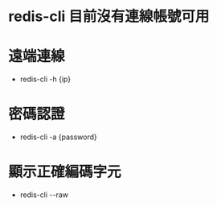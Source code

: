 # redis-cli 目前沒有連線帳號可用

# 遠端連線
* redis-cli -h {ip}

# 密碼認證
* redis-cli -a {password}

# 顯示正確編碼字元
* redis-cli --raw